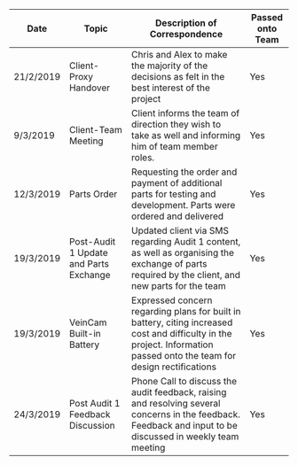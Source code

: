 | Date | Topic | Description of Correspondence | Passed onto Team |
| --- | --- | --- | --- |
| 21/2/2019 | Client-Proxy Handover | Chris and Alex to make the majority of the decisions as felt in the best interest of the project | Yes |
| 9/3/2019 | Client-Team Meeting | Client informs the team of direction they wish to take as well and informing him of team member roles. | Yes |
| 12/3/2019 | Parts Order | Requesting the order and payment of additional parts for testing and development. Parts were ordered and delivered | Yes |
| 19/3/2019 | Post-Audit 1 Update and Parts Exchange | Updated client via SMS regarding Audit 1 content, as well as organising the exchange of parts required by the client, and new parts for the team | Yes |
| 19/3/2019 | VeinCam Built-in Battery | Expressed concern regarding plans for built in battery, citing increased cost and difficulty in the project. Information passed onto the team for design rectifications  | Yes |
| 24/3/2019 | Post Audit 1 Feedback Discussion | Phone Call to discuss the audit feedback, raising and resolving several concerns in the feedback. Feedback and input to be discussed in weekly team meeting | Yes |
 
